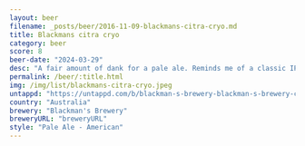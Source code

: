 ```yaml
---
layout: beer
filename: _posts/beer/2016-11-09-blackmans-citra-cryo.md
title: Blackmans citra cryo
category: beer
score: 8
beer-date: "2024-03-29"
desc: "A fair amount of dank for a pale ale. Reminds me of a classic IPA but a little milder. Smells piney and fresh. It’snothing new but would be great to have a few of these"
permalink: /beer/:title.html
img: /img/list/blackmans-citra-cryo.jpeg
untappd: "https://untappd.com/b/blackman-s-brewery-blackman-s-brewery-citra-cryo-pale-ale/5605614"
country: "Australia"
brewery: "Blackman's Brewery"
breweryURL: "breweryURL"
style: "Pale Ale - American"
---
```

